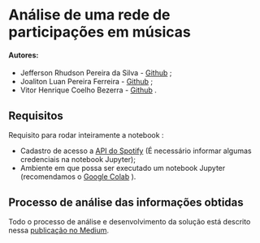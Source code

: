 # Análise de uma rede de participações em músicas

#### Autores:
-  Jefferson Rhudson Pereira da Silva - [Github](https://github.com/Jefferson023) ;
- Joaliton Luan Pereira Ferreira - [Github](https://github.com/luanpereira00) ;
- Vitor Henrique Coelho Bezerra - [Github](https://github.com/vitorhenriquec) .

## Requisitos 

Requisito para rodar inteiramente a notebook :
- Cadastro de acesso a [API do Spotify](https://developer.spotify.com/documentation/web-api/) (É necessário informar algumas credenciais na notebook Jupyter);
- Ambiente em que possa ser executado um notebook Jupyter (recomendamos o [Google Colab](https://colab.research.google.com/) ).

## Processo de análise das informações obtidas
Todo o processo de análise e desenvolvimento da solução está descrito nessa [publicação no Medium](http://gg.gg/CD_analisefeats).
